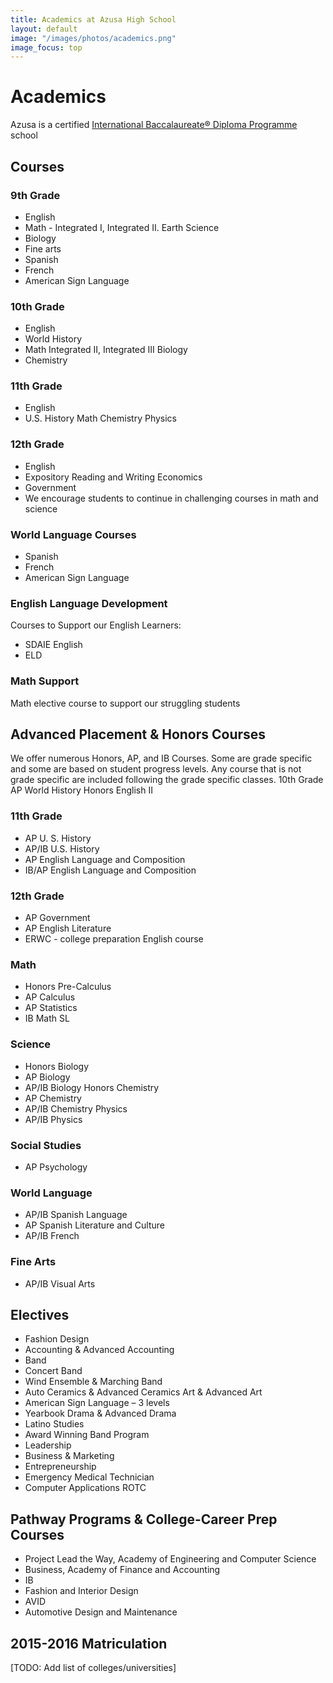 ```yaml
---
title: Academics at Azusa High School
layout: default
image: "/images/photos/academics.png"
image_focus: top
---
```


# Academics

Azusa is a certified [International Baccalaureate® Diploma Programme](http://ibo.org/en/programmes/diploma-programme/) school

## Courses

### 9th Grade

*   English
*   Math - Integrated I, Integrated II. Earth Science
*   Biology
*   Fine arts
*   Spanish
*   French
*   American Sign Language

### 10th Grade

*   English
*   World History
*   Math Integrated II, Integrated III Biology
*   Chemistry

### 11th Grade

*   English
*   U.S. History Math Chemistry Physics

### 12th Grade

*   English
*   Expository Reading and Writing Economics
*   Government
*   We encourage students to continue in challenging courses in math and science

### World Language Courses

*   Spanish
*   French
*   American Sign Language

### English Language Development

Courses to Support our English Learners:

*   SDAIE English
*   ELD

### Math Support

Math elective course to support our struggling students

## Advanced Placement & Honors Courses

We offer numerous Honors, AP, and IB Courses. Some are grade specific and some are based on student progress levels. Any course that is not grade specific are included following the grade specific classes.
10th Grade
AP World History
Honors English II

### 11th Grade

* AP U. S. History
* AP/IB U.S. History
* AP English Language and Composition
* IB/AP English Language and Composition

### 12th Grade

* AP Government
* AP English Literature
* ERWC - college preparation English course

### Math

* Honors Pre-Calculus
* AP Calculus
* AP Statistics
* IB Math SL

### Science

* Honors Biology
* AP Biology
* AP/IB Biology Honors Chemistry
* AP Chemistry
* AP/IB Chemistry Physics
* AP/IB Physics

### Social Studies

* AP Psychology

### World Language

* AP/IB Spanish Language
* AP Spanish Literature and Culture
* AP/IB French

### Fine Arts

* AP/IB Visual Arts

## Electives

* Fashion Design
* Accounting & Advanced Accounting
* Band
* Concert Band
* Wind Ensemble & Marching Band
* Auto Ceramics & Advanced Ceramics Art & Advanced Art
* American Sign Language – 3 levels
* Yearbook Drama & Advanced Drama
* Latino Studies
* Award Winning Band Program
* Leadership
* Business & Marketing
* Entrepreneurship
* Emergency Medical Technician
* Computer Applications ROTC

## Pathway Programs & College-Career Prep Courses

* Project Lead the Way, Academy of Engineering and Computer Science
* Business, Academy of Finance and Accounting
* IB
* Fashion and Interior Design
* AVID
* Automotive Design and Maintenance

## 2015-2016 Matriculation

[TODO: Add list of colleges/universities]

